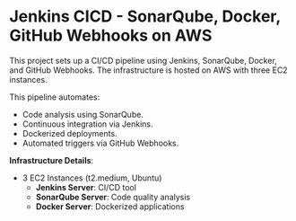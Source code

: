# Jenkins CICD - SonarQube, Docker, GitHub Webhooks on AWS

This project sets up a CI/CD pipeline using Jenkins, SonarQube, Docker, and GitHub Webhooks. The infrastructure is hosted on AWS with three EC2 instances.

This pipeline automates:
- Code analysis using SonarQube.
- Continuous integration via Jenkins.
- Dockerized deployments.
- Automated triggers via GitHub Webhooks.

**Infrastructure Details**:
- 3 EC2 Instances (t2.medium, Ubuntu)
  - **Jenkins Server**: CI/CD tool
  - **SonarQube Server**: Code quality analysis
  - **Docker Server**: Dockerized applications
